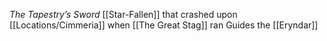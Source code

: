 *The Tapestry’s Sword*
[[Star-Fallen]] that crashed upon [[Locations/Cimmeria]] when [[The Great Stag]] ran
Guides the [[Eryndar]]